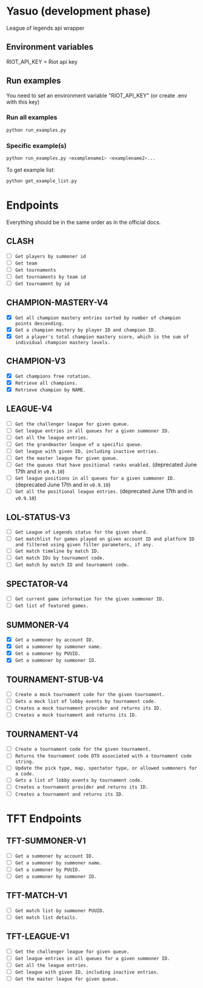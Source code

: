 # Yasuo (development phase)

League of legends api wrapper

## Environment variables

RIOT_API_KEY = Riot api key

## Run examples

You need to set an environment variable "RIOT_API_KEY" (or create .env with this key)

### Run all examples
```sh
python run_examples.py
```

### Specific example(s)
```sh
python run_examples.py <examplename1> <examplename2>...
```

To get example list:
```sh
python get_example_list.py
```

# Endpoints 
Everything should be in the same order as in the official docs.
## CLASH
- [ ] `Get players by summoner id`
- [ ] `Get team`
- [ ] `Get tournaments`
- [ ] `Get tournaments by team id`
- [ ] `Get tournament by id`
## CHAMPION-MASTERY-V4
- [x] `Get all champion mastery entries sorted by number of champion points descending.`
- [x] `Get a champion mastery by player ID and champion ID.`
- [x] `Get a player's total champion mastery score, which is the sum of individual champion mastery levels.`
## CHAMPION-V3
- [x] `Get champions free rotation.`
- [x] `Retrieve all champions.`
- [x] `Retrieve champion by NAME.`
## LEAGUE-V4
- [ ] `Get the challenger league for given queue.`
- [ ] `Get league entries in all queues for a given summoner ID.`
- [ ] `Get all the league entries.`
- [ ] `Get the grandmaster league of a specific queue.`
- [ ] `Get league with given ID, including inactive entries.`
- [ ] `Get the master league for given queue.`
- [ ] `Get the queues that have positional ranks enabled.` (deprecated June 17th and in `v0.9.10`)
- [ ] `Get league positions in all queues for a given summoner ID.` (deprecated June 17th and in `v0.9.10`)
- [ ] `Get all the positional league entries.` (deprecated June 17th and in `v0.9.10`)
## LOL-STATUS-V3
- [ ] `Get League of Legends status for the given shard.`
- [ ] `Get matchlist for games played on given account ID and platform ID and filtered using given filter parameters, if any.`
- [ ] `Get match timeline by match ID.`
- [ ] `Get match IDs by tournament code.`
- [ ] `Get match by match ID and tournament code.`
## SPECTATOR-V4
- [ ] `Get current game information for the given summoner ID.`
- [ ] `Get list of featured games.`
## SUMMONER-V4
- [x] `Get a summoner by account ID.`
- [x] `Get a summoner by summoner name.`
- [x] `Get a summoner by PUUID.`
- [x] `Get a summoner by summoner ID.`
## TOURNAMENT-STUB-V4
- [ ] `Create a mock tournament code for the given tournament.`
- [ ] `Gets a mock list of lobby events by tournament code.`
- [ ] `Creates a mock tournament provider and returns its ID.`
- [ ] `Creates a mock tournament and returns its ID.`
## TOURNAMENT-V4
- [ ] `Create a tournament code for the given tournament.`
- [ ] `Returns the tournament code DTO associated with a tournament code string.`
- [ ] `Update the pick type, map, spectator type, or allowed summoners for a code.`
- [ ] `Gets a list of lobby events by tournament code.`
- [ ] `Creates a tournament provider and returns its ID.`
- [ ] `Creates a tournament and returns its ID.`

# TFT Endpoints
## TFT-SUMMONER-V1
- [ ] `Get a summoner by account ID.`
- [ ] `Get a summoner by summoner name.`
- [ ] `Get a summoner by PUUID.`
- [ ] `Get a summoner by summoner ID.`
## TFT-MATCH-V1
- [ ] `Get match list by summoner PUUID.`
- [ ] `Get match list details.`
## TFT-LEAGUE-V1
- [ ] `Get the challenger league for given queue.`
- [ ] `Get league entries in all queues for a given summoner ID.`
- [ ] `Get all the league entries.`
- [ ] `Get league with given ID, including inactive entries.`
- [ ] `Get the master league for given queue.`